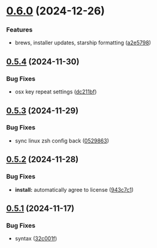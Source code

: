 # [0.6.0](https://github.com/jmreicha/configs/compare/v0.5.4...v0.6.0) (2024-12-26)


### Features

* brews, installer updates, starship formatting ([a2e5798](https://github.com/jmreicha/configs/commit/a2e5798f27a846615bf5a9123f026f16b2744d51))



## [0.5.4](https://github.com/jmreicha/configs/compare/v0.5.3...v0.5.4) (2024-11-30)


### Bug Fixes

* osx key repeat settings ([dc211bf](https://github.com/jmreicha/configs/commit/dc211bfc0cbf659c767615f1801207752e638874))



## [0.5.3](https://github.com/jmreicha/configs/compare/v0.5.2...v0.5.3) (2024-11-29)


### Bug Fixes

* sync linux zsh config back ([0529863](https://github.com/jmreicha/configs/commit/0529863d19999456178319c7fb401e816d1f5309))



## [0.5.2](https://github.com/jmreicha/configs/compare/v0.5.1...v0.5.2) (2024-11-28)


### Bug Fixes

* **install:** automatically agree to license ([943c7c1](https://github.com/jmreicha/configs/commit/943c7c1d24300476d9f59837b49f9de099557e29))



## [0.5.1](https://github.com/jmreicha/configs/compare/v0.5.0...v0.5.1) (2024-11-17)


### Bug Fixes

* syntax ([32c001f](https://github.com/jmreicha/configs/commit/32c001f9605758bdc06e708c006ce23b47f1645b))



